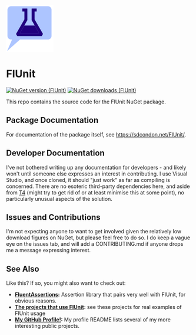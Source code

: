 ﻿![FlUnit Logo](src/FlUnit-128.png)

# FlUnit

[![NuGet version (FlUnit)](https://img.shields.io/nuget/v/FlUnit.svg?style=flat-square)](https://www.nuget.org/packages/FlUnit/) [![NuGet downloads (FlUnit)](https://img.shields.io/nuget/dt/FlUnit.svg?style=flat-square)](https://www.nuget.org/packages/FlUnit/)

This repo contains the source code for the FlUnit NuGet package.

## Package Documentation

For documentation of the package itself, see https://sdcondon.net/FlUnit/.

## Developer Documentation

I've not bothered writing up any documentation for developers - and likely won't until someone else expresses an interest in contributing.
I use Visual Studio, and once cloned, it should "just work" as far as compiling is concerned.
There are no esoteric third-party dependencies here, and aside from [T4](https://learn.microsoft.com/en-us/visualstudio/modeling/code-generation-and-t4-text-templates?view=vs-2022#design-time-t4-text-templates) (might try to get rid of or at least minimise this at some point), no particularly unusual aspects of the solution.

## Issues and Contributions

I'm not expecting anyone to want to get involved given the relatively low download figures on NuGet, but please feel free to do so.
I do keep a vague eye on the issues tab, and will add a CONTRIBUTING.md if anyone drops me a message expressing interest.

## See Also

Like this? If so, you might also want to check out:

* **[FluentAssertions](https://fluentassertions.com/):** Assertion library that pairs very well with FlUnit, for obvious reasons.
* **[The projects that use FlUnit](https://github.com/sdcondon/FlUnit/network/dependents):** see these projects for real examples of FlUnit usage
* **[My GitHub Profile!](https://github.com/sdcondon):** My profile README lists several of my more interesting public projects.